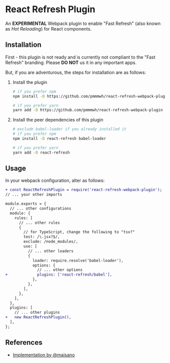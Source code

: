 # React Refresh Plugin

An **EXPERIMENTAL** Webpack plugin to enable "Fast Refresh" (also known as _Hot Reloading_) for React components.

## Installation

First - this plugin is not ready and is currently not compliant to the "Fast Refresh" branding.
Please **DO NOT** us it in any important apps.

But, if you are adventurous, the steps for installation are as follows:

1. Install the plugin

   ```sh
   # if you prefer npm
   npm install -D https://github.com/pmmmwh/react-refresh-webpack-plugin

   # if you prefer yarn
   yarn add -D https://github.com/pmmmwh/react-refresh-webpack-plugin
   ```

2. Install the peer dependencies of this plugin

   ```sh
   # exclude babel-loader if you already installed it
   # if you prefer npm
   npm install -D react-refresh babel-loader

   # if you prefer yarn
   yarn add -D react-refresh
   ```

## Usage

In your webpack configuration, alter as follows:

```diff
+ const ReactRefreshPlugin = require('react-refresh-webpack-plugin');
// ... your other imports

module.exports = {
  // ... other configurations
  module: {
    rules: [
      // ... other rules
      {
        // for TypeScript, change the following to "tsx?"
        test: /\.jsx?$/,
        exclude: /node_modules/,
        use: [
          // ... other loaders
          {
            loader: require.resolve('babel-loader'),
            options: {
              // ... other options
+             plugins: ['react-refresh/babel'],
            },
          },
        ],
      },
    ],
  },
  plugins: [
    // ... other plugins
+   new ReactRefreshPlugin(),
  ],
};
```

## References

- [Implementation by @maisano](https://gist.github.com/maisano/441a4bc6b2954205803d68deac04a716)
